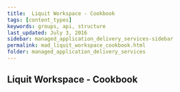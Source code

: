 ```yaml
---
title:  Liquit Workspace - Cookbook
tags: [content_types]
keywords: groups, api, structure
last_updated: July 3, 2016
sidebar: managed_application_delivery_services-sidebar
permalink: mad_liquit_workspace_cookbook.html
folder: managed_application_delivery_services
---
```


## Liquit Workspace - Cookbook
